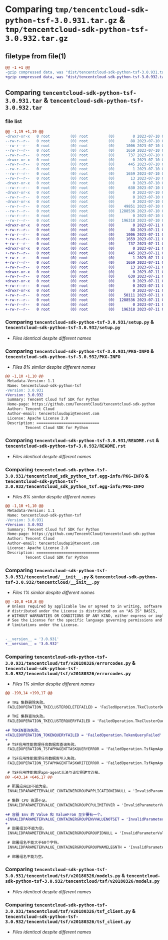 # Comparing `tmp/tencentcloud-sdk-python-tsf-3.0.931.tar.gz` & `tmp/tencentcloud-sdk-python-tsf-3.0.932.tar.gz`

## filetype from file(1)

```diff
@@ -1 +1 @@
-gzip compressed data, was "dist/tencentcloud-sdk-python-tsf-3.0.931.tar", last modified: Mon Jul 10 00:55:51 2023, max compression
+gzip compressed data, was "dist/tencentcloud-sdk-python-tsf-3.0.932.tar", last modified: Tue Jul 11 01:03:39 2023, max compression
```

## Comparing `tencentcloud-sdk-python-tsf-3.0.931.tar` & `tencentcloud-sdk-python-tsf-3.0.932.tar`

### file list

```diff
@@ -1,19 +1,19 @@
-drwxr-xr-x   0 root         (0) root         (0)        0 2023-07-10 00:55:51.000000 tencentcloud-sdk-python-tsf-3.0.931/
--rw-r--r--   0 root         (0) root         (0)       88 2023-07-10 00:55:51.000000 tencentcloud-sdk-python-tsf-3.0.931/setup.cfg
--rw-r--r--   0 root         (0) root         (0)     1006 2023-07-10 00:55:51.000000 tencentcloud-sdk-python-tsf-3.0.931/setup.py
--rw-r--r--   0 root         (0) root         (0)     1659 2023-07-10 00:55:51.000000 tencentcloud-sdk-python-tsf-3.0.931/PKG-INFO
--rw-r--r--   0 root         (0) root         (0)      737 2023-07-10 00:55:51.000000 tencentcloud-sdk-python-tsf-3.0.931/README.rst
-drwxr-xr-x   0 root         (0) root         (0)        0 2023-07-10 00:55:51.000000 tencentcloud-sdk-python-tsf-3.0.931/tencentcloud_sdk_python_tsf.egg-info/
--rw-r--r--   0 root         (0) root         (0)      445 2023-07-10 00:55:51.000000 tencentcloud-sdk-python-tsf-3.0.931/tencentcloud_sdk_python_tsf.egg-info/SOURCES.txt
--rw-r--r--   0 root         (0) root         (0)        1 2023-07-10 00:55:51.000000 tencentcloud-sdk-python-tsf-3.0.931/tencentcloud_sdk_python_tsf.egg-info/dependency_links.txt
--rw-r--r--   0 root         (0) root         (0)     1659 2023-07-10 00:55:51.000000 tencentcloud-sdk-python-tsf-3.0.931/tencentcloud_sdk_python_tsf.egg-info/PKG-INFO
--rw-r--r--   0 root         (0) root         (0)       13 2023-07-10 00:55:51.000000 tencentcloud-sdk-python-tsf-3.0.931/tencentcloud_sdk_python_tsf.egg-info/top_level.txt
-drwxr-xr-x   0 root         (0) root         (0)        0 2023-07-10 00:55:51.000000 tencentcloud-sdk-python-tsf-3.0.931/tencentcloud/
--rw-r--r--   0 root         (0) root         (0)      630 2023-07-10 00:55:51.000000 tencentcloud-sdk-python-tsf-3.0.931/tencentcloud/__init__.py
-drwxr-xr-x   0 root         (0) root         (0)        0 2023-07-10 00:55:51.000000 tencentcloud-sdk-python-tsf-3.0.931/tencentcloud/tsf/
--rw-r--r--   0 root         (0) root         (0)        0 2023-07-10 00:55:51.000000 tencentcloud-sdk-python-tsf-3.0.931/tencentcloud/tsf/__init__.py
-drwxr-xr-x   0 root         (0) root         (0)        0 2023-07-10 00:55:51.000000 tencentcloud-sdk-python-tsf-3.0.931/tencentcloud/tsf/v20180326/
--rw-r--r--   0 root         (0) root         (0)    49851 2023-07-10 00:55:51.000000 tencentcloud-sdk-python-tsf-3.0.931/tencentcloud/tsf/v20180326/errorcodes.py
--rw-r--r--   0 root         (0) root         (0)  1288536 2023-07-10 00:55:51.000000 tencentcloud-sdk-python-tsf-3.0.931/tencentcloud/tsf/v20180326/models.py
--rw-r--r--   0 root         (0) root         (0)        0 2023-07-10 00:55:51.000000 tencentcloud-sdk-python-tsf-3.0.931/tencentcloud/tsf/v20180326/__init__.py
--rw-r--r--   0 root         (0) root         (0)   196318 2023-07-10 00:55:51.000000 tencentcloud-sdk-python-tsf-3.0.931/tencentcloud/tsf/v20180326/tsf_client.py
+drwxr-xr-x   0 root         (0) root         (0)        0 2023-07-11 01:03:39.000000 tencentcloud-sdk-python-tsf-3.0.932/
+-rw-r--r--   0 root         (0) root         (0)       88 2023-07-11 01:03:39.000000 tencentcloud-sdk-python-tsf-3.0.932/setup.cfg
+-rw-r--r--   0 root         (0) root         (0)     1006 2023-07-11 01:03:39.000000 tencentcloud-sdk-python-tsf-3.0.932/setup.py
+-rw-r--r--   0 root         (0) root         (0)     1659 2023-07-11 01:03:39.000000 tencentcloud-sdk-python-tsf-3.0.932/PKG-INFO
+-rw-r--r--   0 root         (0) root         (0)      737 2023-07-11 01:03:39.000000 tencentcloud-sdk-python-tsf-3.0.932/README.rst
+drwxr-xr-x   0 root         (0) root         (0)        0 2023-07-11 01:03:39.000000 tencentcloud-sdk-python-tsf-3.0.932/tencentcloud_sdk_python_tsf.egg-info/
+-rw-r--r--   0 root         (0) root         (0)      445 2023-07-11 01:03:39.000000 tencentcloud-sdk-python-tsf-3.0.932/tencentcloud_sdk_python_tsf.egg-info/SOURCES.txt
+-rw-r--r--   0 root         (0) root         (0)        1 2023-07-11 01:03:39.000000 tencentcloud-sdk-python-tsf-3.0.932/tencentcloud_sdk_python_tsf.egg-info/dependency_links.txt
+-rw-r--r--   0 root         (0) root         (0)     1659 2023-07-11 01:03:39.000000 tencentcloud-sdk-python-tsf-3.0.932/tencentcloud_sdk_python_tsf.egg-info/PKG-INFO
+-rw-r--r--   0 root         (0) root         (0)       13 2023-07-11 01:03:39.000000 tencentcloud-sdk-python-tsf-3.0.932/tencentcloud_sdk_python_tsf.egg-info/top_level.txt
+drwxr-xr-x   0 root         (0) root         (0)        0 2023-07-11 01:03:39.000000 tencentcloud-sdk-python-tsf-3.0.932/tencentcloud/
+-rw-r--r--   0 root         (0) root         (0)      630 2023-07-11 01:03:39.000000 tencentcloud-sdk-python-tsf-3.0.932/tencentcloud/__init__.py
+drwxr-xr-x   0 root         (0) root         (0)        0 2023-07-11 01:03:39.000000 tencentcloud-sdk-python-tsf-3.0.932/tencentcloud/tsf/
+-rw-r--r--   0 root         (0) root         (0)        0 2023-07-11 01:03:39.000000 tencentcloud-sdk-python-tsf-3.0.932/tencentcloud/tsf/__init__.py
+drwxr-xr-x   0 root         (0) root         (0)        0 2023-07-11 01:03:39.000000 tencentcloud-sdk-python-tsf-3.0.932/tencentcloud/tsf/v20180326/
+-rw-r--r--   0 root         (0) root         (0)    50111 2023-07-11 01:03:39.000000 tencentcloud-sdk-python-tsf-3.0.932/tencentcloud/tsf/v20180326/errorcodes.py
+-rw-r--r--   0 root         (0) root         (0)  1288536 2023-07-11 01:03:39.000000 tencentcloud-sdk-python-tsf-3.0.932/tencentcloud/tsf/v20180326/models.py
+-rw-r--r--   0 root         (0) root         (0)        0 2023-07-11 01:03:39.000000 tencentcloud-sdk-python-tsf-3.0.932/tencentcloud/tsf/v20180326/__init__.py
+-rw-r--r--   0 root         (0) root         (0)   196318 2023-07-11 01:03:39.000000 tencentcloud-sdk-python-tsf-3.0.932/tencentcloud/tsf/v20180326/tsf_client.py
```

### Comparing `tencentcloud-sdk-python-tsf-3.0.931/setup.py` & `tencentcloud-sdk-python-tsf-3.0.932/setup.py`

 * *Files identical despite different names*

### Comparing `tencentcloud-sdk-python-tsf-3.0.931/PKG-INFO` & `tencentcloud-sdk-python-tsf-3.0.932/PKG-INFO`

 * *Files 8% similar despite different names*

```diff
@@ -1,10 +1,10 @@
 Metadata-Version: 1.1
 Name: tencentcloud-sdk-python-tsf
-Version: 3.0.931
+Version: 3.0.932
 Summary: Tencent Cloud Tsf SDK for Python
 Home-page: https://github.com/TencentCloud/tencentcloud-sdk-python
 Author: Tencent Cloud
 Author-email: tencentcloudapi@tencent.com
 License: Apache License 2.0
 Description: ============================
         Tencent Cloud SDK for Python
```

### Comparing `tencentcloud-sdk-python-tsf-3.0.931/README.rst` & `tencentcloud-sdk-python-tsf-3.0.932/README.rst`

 * *Files identical despite different names*

### Comparing `tencentcloud-sdk-python-tsf-3.0.931/tencentcloud_sdk_python_tsf.egg-info/PKG-INFO` & `tencentcloud-sdk-python-tsf-3.0.932/tencentcloud_sdk_python_tsf.egg-info/PKG-INFO`

 * *Files 8% similar despite different names*

```diff
@@ -1,10 +1,10 @@
 Metadata-Version: 1.1
 Name: tencentcloud-sdk-python-tsf
-Version: 3.0.931
+Version: 3.0.932
 Summary: Tencent Cloud Tsf SDK for Python
 Home-page: https://github.com/TencentCloud/tencentcloud-sdk-python
 Author: Tencent Cloud
 Author-email: tencentcloudapi@tencent.com
 License: Apache License 2.0
 Description: ============================
         Tencent Cloud SDK for Python
```

### Comparing `tencentcloud-sdk-python-tsf-3.0.931/tencentcloud/__init__.py` & `tencentcloud-sdk-python-tsf-3.0.932/tencentcloud/__init__.py`

 * *Files 1% similar despite different names*

```diff
@@ -10,8 +10,8 @@
 # Unless required by applicable law or agreed to in writing, software
 # distributed under the License is distributed on an "AS IS" BASIS,
 # WITHOUT WARRANTIES OR CONDITIONS OF ANY KIND, either express or implied.
 # See the License for the specific language governing permissions and
 # limitations under the License.
 
 
-__version__ = '3.0.931'
+__version__ = '3.0.932'
```

### Comparing `tencentcloud-sdk-python-tsf-3.0.931/tencentcloud/tsf/v20180326/errorcodes.py` & `tencentcloud-sdk-python-tsf-3.0.932/tencentcloud/tsf/v20180326/errorcodes.py`

 * *Files 1% similar despite different names*

```diff
@@ -199,14 +199,17 @@
 
 # TKE 集群删除失败。
 FAILEDOPERATION_TKECLUSTERDELETEFAILED = 'FailedOperation.TkeClusterDeleteFailed'
 
 # TKE 集群查询失败。
 FAILEDOPERATION_TKECLUSTERQUERYFAILED = 'FailedOperation.TkeClusterQueryFailed'
 
+# TOKEN查询失败。
+FAILEDOPERATION_TOKENQUERYFAILED = 'FailedOperation.TokenQueryFailed'
+
 # TSF应用性能管理任务数据库查询失败。
 FAILEDOPERATION_TSFAPMAGENTTASKQUERYERROR = 'FailedOperation.TsfApmAgentTaskQueryError'
 
 # TSF应用性能管理任务数据库写入失败。
 FAILEDOPERATION_TSFAPMAGENTTASKWRITEERROR = 'FailedOperation.TsfApmAgentTaskWriteError'
 
 # TSF应用性能管理apm-agent无法与该实例建立连接。
@@ -643,14 +646,17 @@
 
 # 所属应用ID不能为空。
 INVALIDPARAMETERVALUE_CONTAINERGROUPAPPLICATIONIDNULL = 'InvalidParameterValue.ContainergroupApplicationIdNull'
 
 # 集群 CPU 资源不足。
 INVALIDPARAMETERVALUE_CONTAINERGROUPCPULIMITOVER = 'InvalidParameterValue.ContainergroupCpulimitOver'
 
+# 容器 Env 的 Value 和 ValueFrom 至少要有一个。
+INVALIDPARAMETERVALUE_CONTAINERGROUPENVVALUENOTSET = 'InvalidParameterValue.ContainergroupEnvValueNotSet'
+
 # 部署组ID不能为空。
 INVALIDPARAMETERVALUE_CONTAINERGROUPGROUPIDNULL = 'InvalidParameterValue.ContainergroupGroupidNull'
 
 # 部署组名不能大于60个字符。
 INVALIDPARAMETERVALUE_CONTAINERGROUPGROUPNAMELEGNTH = 'InvalidParameterValue.ContainergroupGroupnameLegnth'
 
 # 部署组名不能为空。
```

### Comparing `tencentcloud-sdk-python-tsf-3.0.931/tencentcloud/tsf/v20180326/models.py` & `tencentcloud-sdk-python-tsf-3.0.932/tencentcloud/tsf/v20180326/models.py`

 * *Files identical despite different names*

### Comparing `tencentcloud-sdk-python-tsf-3.0.931/tencentcloud/tsf/v20180326/tsf_client.py` & `tencentcloud-sdk-python-tsf-3.0.932/tencentcloud/tsf/v20180326/tsf_client.py`

 * *Files identical despite different names*

